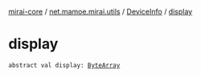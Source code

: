 [mirai-core](../../index.md) / [net.mamoe.mirai.utils](../index.md) / [DeviceInfo](index.md) / [display](./display.md)

# display

`abstract val display: `[`ByteArray`](https://kotlinlang.org/api/latest/jvm/stdlib/kotlin/-byte-array/index.html)